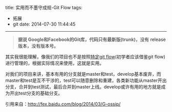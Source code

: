 title: 实用而不墨守成规-Git Flow
tags:
  - 拓展
  - git
date: 2014-07-30 11:44:45
---

> **据说 Google和Facebook的Git库，代码只有最新版(trunk)**<span style="color: #222222;">，没有 release 版本，没有版本号。</span>

其实我很能理解，像我们的项目也不是按照[特定git flow](http://cssor.com/a-successful-git-branching-model.html "更好的使用Git方法推荐-Git分支管理策略")(初学者应该借鉴git flow)进行管理的，根据实际情况来使用，这就是实用。

对我们的项目来讲，基本有用的分支就是master和test，develop基本废弃，而master和test是互不干涉的，test可以随意删除和重建，各类新功能从master开出分支，合并到test测试，最后合并到master上线。develop或许有用的地方就是成为开出test分支的基础分支。

引用来自：http://fex.baidu.com/blog/2014/03/G-ossip/